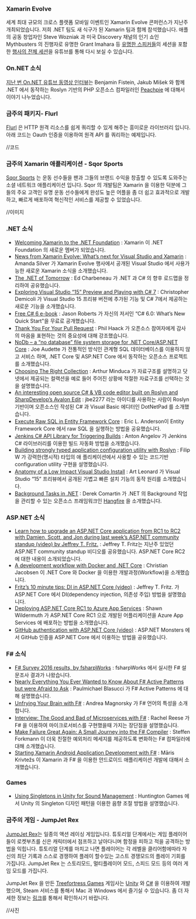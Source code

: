 ### Xamarin Evolve
세계 최대 규모의 크로스 플랫폼 모바일 이벤트인 Xamarin Evolve 콘퍼런스가 지난주 개최되었습니다. 저희 .NET 팀도 새 식구가 된  Xamarin 팀과 함께 참석했습니다. 애플의 공동 창업자인 Steve Wozniak 과 미국 Discovery 채널의 인기 쇼인 Mythbusters 의 진행자로 유명한 Grant Imahara 등 [유명한 스피커들](https://evolve.xamarin.com/#speakers)의 세션을 포함한 [행사의 전체 세션](https://www.youtube.com/watch?v=jgXCB51e4ak&list=PLM75ZaNQS_Fb7I6E9MDnMgwW1GGZIijf_)을 유튜브를 통해 다시 보실 수 있습니다.

### On.NET 소식
[지난 번 On.NET 유튜브 동영상 인터뷰](https://www.youtube.com/watch?v=ZjN9kREzPMs)는 Benjamin Fistein, Jakub Míšek 와 함께 .NET 에서 동작하는 Roslyn 기반의 PHP 오픈소스 컴파일러인 [Peachpie](http://www.peachpie.io/) 에 대해서 이야기 나누었습니다.  

### 금주의 패키지- Flurl
[Flurl](http://tmenier.github.io/Flurl/fluent-http/) 은 HTTP 원격 리소스를 쉽게 쿼리할 수 있게 해주는 흥미로운 라이브러리 입니다. 아래 코드는 Oauth 인증을 이용하여 원격 API 를 쿼리하는 예제입니다.

//코드

### 금주의 Xamarin 애플리케이션 - Sqor Sports
[Sqor Sports](https://sqor.com/) 는 운동 선수들을 팬과 그들의 브랜드 수익을 창출할 수 있도록 도와주는 소셜 네트워크 애플리케이션 입니다. Sqor 의 개발팀은 Xamarin 을 이용한 덕분에 그들의 주요 고객인 유명 운동 선수들에게 완성도 높은 어플을 좀 더 쉽고 효과적으로 개발하고, 빠르게 배포하여 혁신적인 서비스를 제공할 수 있었습니다.

//이미지  

### .NET 소식
* [Welcoming Xamarin to the .NET Foundation](http://www.dotnetfoundation.org/blog/welcoming-xamarin-to-the-net-foundation) : Xamarin 이 .NET Foundation 의 새로운 멤버가 되었습니다.
* [News from Xamarin Evolve: What’s next for Visual Studio and Xamarin](https://blogs.msdn.microsoft.com/visualstudio/2016/04/27/xamarin-evolve-whats-next-for-visual-studio-and-xamarin/) : Amanda Silver 가 Xamarin Evolve 행사에서 공개된 Visual Studio 에서 사용가능한 새로운 Xamarin 소식을 소개했습니다.
* [The .NET of Tomorrow](http://developer.telerik.com/featured/the-net-of-tomorrow/) : Ed Charbeneau 가 .NET 과 C# 의 향후 로드맵을 정리하여 공유했습니다.
* [Exploring Visual Studio “15” Preview and Playing with C# 7](https://blog.cdemi.io/exploring-visual-studio-15-preview-and-playing-with-c-7/) : Christopher Demicoli 가 Visual Studio 15 프리뷰 버전에 추가된 기능 및 C# 7에서 제공하는 새로운 기능을 소개했습니다.
* [Free C# 6 e-book](http://dontcodetired.com/blog/post/Free-eBook-C-60-Whate28099s-New-Quick-Start-Complete.aspx) : Jason Roberts 가 자신의 저서인 “C# 6.0: What’s New Quick Start"을 무료로 공개했습니다.
* [Thank You For Your Pull Request](http://haacked.com/archive/2016/04/28/thank-you/) : Phil Haack 가 오픈소스 참여자에게 감사의 마음을 표현하는 것의 중요성에 대해 강조했습니다. 
* [NoDb – a “no database” file system storage for .NET Core/ASP.NET Core](https://github.com/joeaudette/NoDb) : Joe Audette 가 전통적인 방식인 관계형 SQL 데이터베이스를 이용하지 않고 서비스 하며, .NET Core 및 ASP.NET Core 에서 동작하는 오픈소스 프로젝트를 소개했습니다.
* [Choosing The Right Collection](http://www.codeproject.com/Articles/1095822/Choosing-The-Right-Collection) : Arthur Minduca 가 자료구조를 설명하고 닷넷에서 제공되는 컬랙션을 예로 들어 주어진 상황에 적절한 자료구조를 선택하는 것을 설명했습니다.
* [An interesting open source C# & VB code editor built on Roslyn and SharpDevelop’s Avalon Edit](http://jbe2277.github.io/dotnetpad/) : jbe2277 라는 아이디를 사용하는 사람이 Roslyn 기반이며 오픈소스인 작성된 C# 과 Visual Basic 에디터인 DotNetPad 를 소개했습니다.
* [Execute Raw SQL in Entity Framework Core](http://www.elanderson.net/2016/04/execute-raw-sql-in-entity-framework-core/) : Eric L. Anderson이 Entity Framework Core 에서 raw SQL 을 실행하는 방법을 공유했습니다.
* [Jenkins C# API Library for Triggering Builds](http://automatetheplanet.com/jenkins-csharp-api-triggering-builds/) : Anton Angelov 가 Jenkins C# 라이브러리를 이용한 빌드 자동화 방법을 소개했습니다.
* [Building strongly typed application configuration utility with Roslyn](http://www.strathweb.com/2016/04/building-strongly-typed-application-configuration-utility-with-roslyn/) : Filip W 가 강력한(명시적) 타입의 애 플리케이션에서 사용할 수 있는 코드기반 configuration utility 구현을 설명했습니다.
* [Anatomy of a Low Impact Visual Studio Install](https://blogs.msdn.microsoft.com/visualstudio/2016/04/25/anatomy-of-a-low-impact-visual-studio-install/) : Art Leonard 가 Visual Studio “15” 프리뷰에서 공개된 가볍고 빠른 설치 기능의 동작 원리를 소개했습니다. 
* [Background Tasks in .NET](http://codeopinion.com/background-tasks/) : Derek Comartin 가 .NET 의 Background 작업을 관리할 수 있는 오픈소스 프래임워크인 [Hangfire](http://hangfire.io/) 을 소개했습니다.

### ASP.NET 소식
* [Learn how to upgrade an ASP.NET Core application from RC1 to RC2 with Damien, Scott, and Jon during last week’s ASP.NET community standup (video) by Jeffrey T. Fritz.](https://blogs.msdn.microsoft.com/webdev/2016/04/28/notes-from-the-asp-net-community-standup-april-26-2016/) : Jeffrey T. Fritz는 지난주 있었던 ASP.NET community standup 비디오를 공유했습니다. ASP.NET Core RC2 에 대한 내용이 소개되었습니다. 
* [A development workflow with Docker and .NET Core](https://www.jayway.com/2016/04/22/search-effective-workflow-docker-net-core/) : Christian Jacobsen 이 .NET Core 와 Docker 을 이용한 개발과정(Workflow)을 소개했습니다.
* [Fritz’s 10 minute tips: DI in ASP.NET Core (video)](http://www.jeffreyfritz.com/2016/04/fritzs-10-minute-tips/) : Jeffrey T. Fritz. 가 ASP.NET Core 에서 DI(dependency injection, 의존성 주입) 방법을 설명했습니다.
* [Deploying ASP.NET Core RC1 to Azure App Services](https://wildermuth.com/2016/04/29/Deploying-ASP-NET-Core-RC1-to-Azure-App-Services) : Shawn Wildermuth 가 ASP.NET Core RC1 으로 개발된 어플리케이션을 Azure App Services 에 배포하는 방법을 소개했습니다.
* [GitHub authentication with ASP.NET Core (video)](http://aspnetmonsters.com/2016/04/github-authentication-asp-net-core/) : ASP.NET Monsters 에서 GitHub 인증을 ASP.NET Core 에서 이용하는 방법을 공유했습니다.

### F# 소식
* [F# Survey 2016 results, by fsharpWorks](http://fsharpworks.com/survey.html) : fsharpWorks 에서 실시한 F# 설문조사 결과가 나왔습니다.
* [Nearly Everything You Ever Wanted to Know About F# Active Patterns but were Afraid to Ask](https://www.youtube.com/watch?v=AQ-8_8hfmGE&feature=youtu.be) : Paulmichael Blasucci 가 F# Active Patterns 에 대해 설명했습니다. 
* [Unfrying Your Brain with F#](http://www.infoq.com/presentations/F-sharp-patterns) : Andrea Magnorsky 가 F# 언어의 특성을 소개합니다. 
* [Interview: The Good and Bad of Microservices with F#]() : Rachel Reese 가 F# 을 이용하여 마이크로서비스를 구현했을때 가지는 장단점을 설명했습니다. 
* [Make Failure Great Again: A Small Journey into the F# Compiler](http://www.navision-blog.de/blog/2016/04/25/make-failure-great-again-a-small-journey-into-the-f-compiler/) : Steffen Forkmann 이 더욱 친절한 예외처리 메세지를 제공하도록 변화하는 F# 컴파일러에 대해 소개했습니다. 
* [Starting Xamarin Android Application Development with F#](http://marisks.net/2016/04/19/starting-xamarin-android-application-development-with-fsharp/) : Māris Krivtežs 이 Xamarin 과 F# 을 이용한 안드로이드 애플리케이션 개발에 대해서 소개했습니다.

### Games
* [Using Singletons in Unity for Sound Management](http://huntingtongames.xyz/2016-05-01-unity-using-singletons-for-sound-management/) : Huntington Games 에서 Unity 의 Singleton 디자인 패턴을 이용한 음향 조절 방법을 설명했습니다.  

### 금주의 게임 - JumpJet Rex
[JumpJet Rex](http://madewith.unity.com/games/jumpjet-rex)는 일종의 액션 레이싱 게임입니다. 튜토리얼 단계에서는 게임 플레이어들이 로켓부츠를 신은 캐릭터에서 점프하고 날아다니며 함정을 피하고 적을 공격하는 방법을 익힙니다. 튜토리얼 단계를 마치고 나면 플레이어는 각 레벨을 클리어함에따라 자신의 최단 기록과 스스로 경쟁하여 플레이 할수있는 고스트 경쟁모드의 플레이 기회를 가집니다. JumpJet Rex 는 스토리모드, 멀티플레이어 모드, 스피드 모드 등의 여러 게임 모드를 가집니다.

JumpJet Rex 을 만든 [Treefortress Games](http://madewith.unity.com/profiles/treefortress-games) 게임사는 [Unity](http://unity3d.com/) 와 [C#](https://channel9.msdn.com/Series/C-Sharp-Fundamentals-Development-for-Absolute-Beginners) 을 이용하여 개발했으며, Steam 서비스를 통해서 Mac 과 Windows 에서 즐기실 수 있습니다. 좀 더 자세한 정보는 [링크](http://madewith.unity.com/games/jumpjet-rex)를 통해서 확인하시기 바랍니다. 

//사진